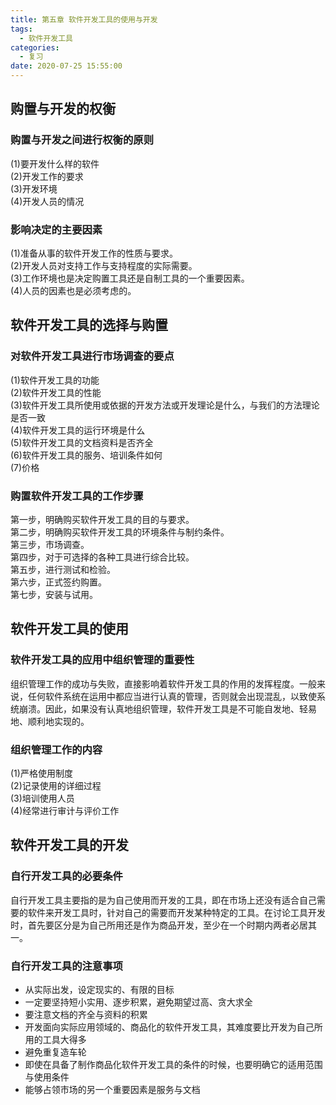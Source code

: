 ```yaml
---
title: 第五章 软件开发工具的使用与开发
tags:
  - 软件开发工具
categories:
  - 复习
date: 2020-07-25 15:55:00
---
```

## 购置与开发的权衡
### 购置与开发之间进行权衡的原则
(1)要开发什么样的软件  
(2)开发工作的要求  
(3)开发环境  
(4)开发人员的情况
### 影响决定的主要因素
(1)准备从事的软件开发工作的性质与要求。  
(2)开发人员对支持工作与支持程度的实际需要。  
(3)工作环境也是决定购置工具还是自制工具的一个重要因素。  
(4)人员的因素也是必须考虑的。
## 软件开发工具的选择与购置
### 对软件开发工具进行市场调查的要点
(1)软件开发工具的功能   
(2)软件开发工具的性能  
(3)软件开发工具所使用或依据的开发方法或开发理论是什么，与我们的方法理论是否一致  
(4)软件开发工具的运行环境是什么  
(5)软件开发工具的文档资料是否齐全  
(6)软件开发工具的服务、培训条件如何  
(7)价格
### 购置软件开发工具的工作步骤
第一步，明确购买软件开发工具的目的与要求。  
第二步，明确购买软件开发工具的环境条件与制约条件。  
第三步，市场调查。  
第四步，对于可选择的各种工具进行综合比较。  
第五步，进行测试和检验。  
第六步，正式签约购置。  
第七步，安装与试用。

## 软件开发工具的使用
### 软件开发工具的应用中组织管理的重要性
组织管理工作的成功与失败，直接影响着软件开发工具的作用的发挥程度。一般来说，任何软件系统在运用中都应当进行认真的管理，否则就会出现混乱，以致使系统崩溃。因此，如果没有认真地组织管理，软件开发工具是不可能自发地、轻易地、顺利地实现的。
### 组织管理工作的内容
(1)严格使用制度  
(2)记录使用的详细过程  
(3)培训使用人员  
(4)经常进行审计与评价工作

## 软件开发工具的开发
### 自行开发工具的必要条件
自行开发工具主要指的是为自己使用而开发的工具，即在市场上还没有适合自己需要的软件来开发工具时，针对自己的需要而开发某种特定的工具。在讨论工具开发时，首先要区分是为自己所用还是作为商品开发，至少在一个时期内两者必居其一。
### 自行开发工具的注意事项
- 从实际出发，设定现实的、有限的目标
- 一定要坚持短小实用、逐步积累，避免期望过高、贪大求全
- 要注意文档的齐全与资料的积累
- 开发面向实际应用领域的、商品化的软件开发工具，其难度要比开发为自己所用的工具大得多
- 避免重复造车轮
- 即使在具备了制作商品化软件开发工具的条件的时候，也要明确它的适用范围与使用条件
- 能够占领市场的另一个重要因素是服务与文档